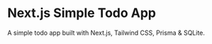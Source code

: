# Next.js Simple Todo App

A simple todo app built with Next.js, Tailwind CSS, Prisma &amp; SQLite.
